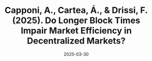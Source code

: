 ---
title: "Capponi, A., Cartea, Á., & Drissi, F. (2025). Do Longer Block Times Impair Market Efficiency in Decentralized Markets?"
collection: workingpapers
permalink: /workingpapers/mempools
excerpt: #'This paper is about the number 3. The number 4 is left for future work.'
date: 2025-03-30
venue: 'SSRN.'
paperurl: 'https://fdr0903.github.io/files/mempools.pdf'
citation: 'Capponi, A., Cartea, Á., & Drissi, F. (2025). Do Longer Block Times Impair Market Efficiency in Decentralized Markets?'
---